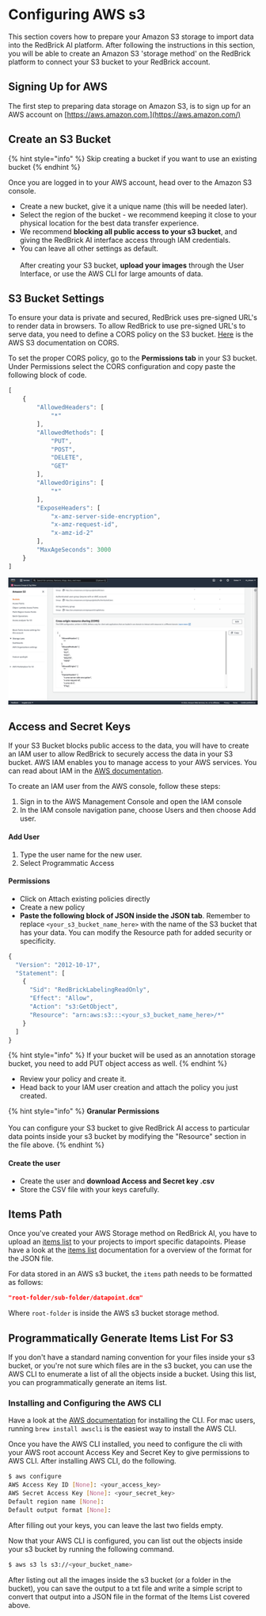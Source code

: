 # Configuring AWS s3

This section covers how to prepare your Amazon S3 storage to import data into the RedBrick AI platform. After following the instructions in this section, you will be able to create an Amazon S3 'storage method' on the RedBrick platform to connect your S3 bucket to your RedBrick account.

## Signing Up for AWS <a href="#signing-up-for-aws" id="signing-up-for-aws"></a>

The first step to preparing data storage on Amazon S3, is to sign up for an AWS account on [https://aws.amazon.com.](https://aws.amazon.com/)

## Create an S3 Bucket <a href="#create-an-s3-bucket" id="create-an-s3-bucket"></a>

{% hint style="info" %}
Skip creating a bucket if you want to use an existing bucket
{% endhint %}

Once you are logged in to your AWS account, head over to the Amazon S3 console.&#x20;

* Create a new bucket, give it a unique name (this will be needed later).
* Select the region of the bucket - we recommend keeping it close to your physical location for the best data transfer experience.
* We recommend **blocking all public access to your s3 bucket**, and giving the RedBrick AI interface access through IAM credentials. &#x20;
* You can leave all other settings as default. \
  \
  After creating your S3 bucket, **upload your images** through the User Interface, or use the AWS CLI for large amounts of data.

## S3 Bucket Settings <a href="#s3-bucket-settings" id="s3-bucket-settings"></a>

To ensure your data is private and secured, RedBrick uses pre-signed URL's to render data in browsers. To allow RedBrick to use pre-signed URL's to serve data, you need to define a CORS policy on the S3 bucket. [Here](https://docs.aws.amazon.com/AmazonS3/latest/dev/cors.html) is the AWS S3 documentation on CORS.

To set the proper CORS policy, go to the **Permissions tab** in your S3 bucket. Under Permissions select the CORS configuration and copy paste the following block of code.

```javascript
[
    {
        "AllowedHeaders": [
            "*"
        ],
        "AllowedMethods": [
            "PUT",
            "POST",
            "DELETE",
            "GET"
        ],
        "AllowedOrigins": [
            "*"
        ],
        "ExposeHeaders": [
            "x-amz-server-side-encryption",
            "x-amz-request-id",
            "x-amz-id-2"
        ],
        "MaxAgeSeconds": 3000
    }
]
```

![CORS Permissions on s3 bucket console](<../../.gitbook/assets/Screen Shot 2022-02-23 at 2.43.03 PM.png>)

## Access and Secret Keys <a href="#access-and-secret-keys" id="access-and-secret-keys"></a>

If your S3 Bucket blocks public access to the data, you will have to create an IAM user to allow RedBrick to securely access the data in your S3 bucket. AWS IAM enables you to manage access to your AWS services. You can read about IAM in the [AWS documentation](https://docs.aws.amazon.com/IAM/latest/UserGuide/id\_users.html).

To create an IAM user from the AWS console, follow these steps:

1. Sign in to the AWS Management Console and open the IAM console
2. In the IAM console navigation pane, choose Users and then choose Add user.

#### Add User

1. Type the user name for the new user.
2. Select Programmatic Access

#### Permissions

* Click on Attach existing policies directly
* Create a new policy
* **Paste the following block of JSON inside the JSON tab**. Remember to replace `<your_s3_bucket_name_here>` with the name of the S3 bucket that has your data. You can modify the Resource path for added security or specificity.

```javascript
{
  "Version": "2012-10-17",
  "Statement": [
    {
      "Sid": "RedBrickLabelingReadOnly",
      "Effect": "Allow",
      "Action": "s3:GetObject",
      "Resource": "arn:aws:s3:::<your_s3_bucket_name_here>/*"
    }
  ]
}
```

{% hint style="info" %}
If your bucket will be used as an annotation storage bucket, you need to add PUT object access as well.&#x20;
{% endhint %}

* Review your policy and create it.
* Head back to your IAM user creation and attach the policy you just created.

{% hint style="info" %}
**Granular Permissions**\
\
You can configure your S3 bucket to give RedBrick AI access to particular data points inside your s3 bucket by modifying the "Resource" section in the file above.&#x20;
{% endhint %}

#### Create the user

* Create the user and **download Access and Secret key .csv**
* Store the CSV file with your keys carefully.

## Items Path

Once you've created your AWS Storage method on RedBrick AI, you have to upload an [items list](broken-reference) to your projects to import specific datapoints. Please have a look at the [items list](broken-reference) documentation for a overview of the format for the JSON file.&#x20;

For data stored in an AWS s3 bucket, the `items` path needs to be formatted as follows:&#x20;

```json
"root-folder/sub-folder/datapoint.dcm"
```

Where `root-folder` is inside the AWS s3 bucket storage method.

## Programmatically Generate Items List For S3

If you don't have a standard naming convention for your files inside your s3 bucket, or you're not sure which files are in the s3 bucket, you can use the AWS CLI to enumerate a list of all the objects inside a bucket. Using this list, you can programmatically generate an items list.

### Installing and Configuring the AWS CLI <a href="#installing-and-configuring-the-aws-cli" id="installing-and-configuring-the-aws-cli"></a>

Have a look at the [AWS documentation](https://docs.aws.amazon.com/cli/latest/userguide/install-cliv2.html) for installing the CLI. For mac users, running `brew install awscli` is the easiest way to install the AWS CLI.

Once you have the AWS CLI installed, you need to configure the cli with your AWS root account Access Key and Secret Key to give permissions to AWS CLI. After installing AWS CLI, do the following.

```bash
$ aws configure
AWS Access Key ID [None]: <your_access_key>
AWS Secret Access Key [None]: <your_secret_key>
Default region name [None]:
Default output format [None]:
```

After filling out your keys, you can leave the last two fields empty.

Now that your AWS CLI is configured, you can list out the objects inside your s3 bucket by running the following command.

```bash
$ aws s3 ls s3://<your_bucket_name>
```

After listing out all the images inside the s3 bucket (or a folder in the bucket), you can save the output to a txt file and write a simple script to convert that output into a JSON file in the format of the Items List covered above.
